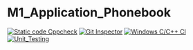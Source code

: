# M1_Application_Phonebook
 [![Static code Cppcheck](https://github.com/gulamsuhail00/M1_Application_Phonebook/actions/workflows/cppcheck.yml/badge.svg)](https://github.com/gulamsuhail00/M1_Application_Phonebook/actions/workflows/cppcheck.yml)
 [![Git Inspector](https://github.com/gulamsuhail00/M1_Application_Phonebook/actions/workflows/gitinspector.yml/badge.svg)](https://github.com/gulamsuhail00/M1_Application_Phonebook/actions/workflows/gitinspector.yml)
[![Windows C/C++ CI](https://github.com/PenkiSaisree/M1_Application_Phonebook/actions/workflows/windows_c-cpp.yml/badge.svg)](https://github.com/PenkiSaisree/M1_Application_Phonebook/actions/workflows/windows_c-cpp.yml)
[![Unit_Testing](https://github.com/gulamsuhail00/M1_Application_Phonebook/actions/workflows/Unittesting.yml/badge.svg)](https://github.com/gulamsuhail00/M1_Application_Phonebook/actions/workflows/Unittesting.yml)
